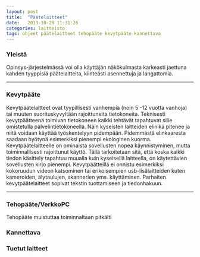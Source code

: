 ```yaml
---
layout: post
title:  "Päätelaitteet"
date:   2013-10-28 11:31:26
categories: laitteisto
tags: ohjeet päätelaitteet tehopääte kevytpääte kannettava
---
```

### Yleistä
Opinsys-järjestelmässä voi olla käyttäjän näkökulmasta karkeasti jaettuna kahden tyyppisiä päätelaitteita, kiinteästi asennettuja ja langattomia.

---

### Kevytpääte
Kevytpäätelaitteet ovat tyypillisesti vanhempia (noin 5 -12 vuotta vanhoja) tai muuten suorituskyvyltään rajoittuneita tietokoneita. Teknisesti kevytpäätteenä toimivan tietokoneen kaikki tehtävät tapahtuvat sille omistetulla palvelintietokoneella. Näin kyseisten laitteiden elinikä pitenee ja niitä voidaan käyttää työskentelyyn pidempään. Pidemmästä elinkaaresta saadaan hyötynä esimerkiksi pienempi ekologinen kuorma.
Kevytpäätelaitteelle on ominaista sovellusten nopea käynnistyminen, mutta toiminnallisesti rajoittunut käyttö. Tällä tarkoitetaan sitä, että koska kaikki tiedon käsittely tapahtuu muualla kuin kyseisellä laitteella, on käytettävien sovellusten kirjo pienempi. Kevytpäätteillä ei onnistu esimerkiksi kokoruudun videon katsominen tai erikoisempien usb-lisälaitteiden kuten kameroiden, älytaulujen, skannerien yms. käyttäminen. Parhaiten kevytpäätelaitteet sopivat tekstin tuottamiseen ja tiedonhakuun.

---

### Tehopääte/VerkkoPC
Tehopääte muistuttaa toiminnaltaan pitkälti

### Kannettava

### Tuetut laitteet